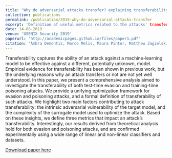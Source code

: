 ```yaml
---
title: "Why do adversarial attacks transfer? explaining transferability of evasion and poisoning attacks"
collection: publications
permalink: /publication/2019-why-do-adversarial-attacks-transfer
excerpt: 'Definition of useful metrics related to the attacks' transferability.
date: 14-08-2019
venue: 'USENIX Security 2019'
paperurl: 'http://academicpages.github.io/files/paper1.pdf'
citation: 'Ambra Demontis, Marco Melis, Maura Pintor, Matthew Jagielski, Battista Biggio, Alina Oprea, Cristina Nita-Rotaru, Fabio Roli. *Why do adversarial attacks transfer? explaining transferability of evasion and poisoning attacks.* (2019). "Why do adversarial attacks transfer? explaining transferability of evasion and poisoning attacks" <i>28th USENIX Security Symposium 2019</i>'
---
```


Transferability captures the ability of an attack against a machine-learning model to be effective against a different, potentially unknown, model. Empirical evidence for transferability has been shown in previous work, but the underlying reasons why an attack transfers or not are not yet well understood. In this paper, we present a comprehensive analysis aimed to investigate the transferability of both test-time evasion and training-time poisoning attacks. We provide a unifying optimization framework for evasion and poisoning attacks, and a formal definition of transferability of such attacks. We highlight two main factors contributing to attack transferability: the intrinsic adversarial vulnerability of the target model, and the complexity of the surrogate model used to optimize the attack. Based on these insights, we define three metrics that impact an attack’s transferability. Interestingly, our results derived from theoretical analysis hold for both evasion and poisoning attacks, and are confirmed experimentally using a wide range of linear and non-linear classifiers and datasets.

[Download paper here](https://www.usenix.org/system/files/sec19-demontis.pdf)
